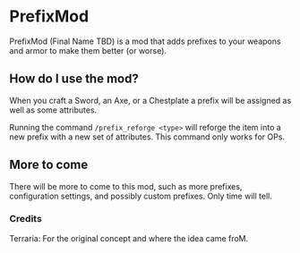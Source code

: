 # PrefixMod

PrefixMod (Final Name TBD) is a mod that adds prefixes to your weapons and armor to make them better (or worse).

## How do I use the mod?
When you craft a Sword, an Axe, or a Chestplate a prefix will be assigned as well as some attributes.

Running the command `/prefix_reforge <type>` will reforge the item into a new prefix with a new set of attributes. This command only works for OPs.

## More to come
There will be more to come to this mod, such as more prefixes, configuration settings, and possibly custom prefixes. Only time will tell.

### Credits
Terraria: For the original concept and where the idea came froM.